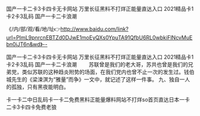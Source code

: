 国产一卡二卡3卡四卡无卡网站
万里长征黑料不打烊正能量直达入口
2021精品卡1卡2卡3乱码
国产一卡二卡浪潮


《/内/部/观/看/地/址👉http://www.baidu.com/link?url=PImL9pnrcnEBTZd0DJwE1moEyQXs0YpuTA91QfbU6RL0wbkiFlNcvMuEbn0iJT6n&wd》--

国产一卡二卡3卡四卡无卡网站
万里长征黑料不打烊正能量直达入口
2021精品卡1卡2卡3乱码
国产一卡二卡浪潮
　　苏联曾是我们的老大哥，苏共也曾是我们的兄弟党，类似苏联的这种趋炎附势的场面，在我们党内也曾不止一次的发生过。钱伯城先生的《梁涑溟为“雅量”而争》一文中，就记述了这样一件事。
	九、独自一人的孤独，只有黑夜能明白。





卡一卡二中日乱码卡一卡二免费黑料正能量爆料网站不打烊so首页直达日本一卡二卡3卡四卡免费老狼
